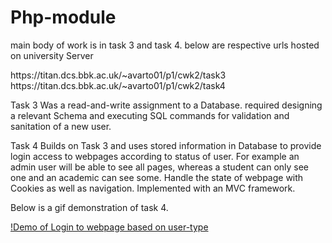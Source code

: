 # Php-module

main body of work is in task 3 and task 4. below are respective urls hosted on university Server

<p>https://titan.dcs.bbk.ac.uk/~avarto01/p1/cwk2/task3 <br>
https://titan.dcs.bbk.ac.uk/~avarto01/p1/cwk2/task4 </p>

Task 3 Was a read-and-write assignment to a Database. required designing a relevant Schema and executing SQL commands for validation and sanitation of a new user.

Task 4 Builds on Task 3 and uses stored information in Database to provide login access to webpages according to status of user. For example an admin user will be able to see all pages, whereas a student can only see one and an academic can see some.
Handle the state of webpage with Cookies as well as navigation. Implemented with an MVC framework. 


Below is a gif demonstration of task 4.

[!Demo of Login to webpage based on user-type](https://github.com/AlexeiVartoumian/Php-module/blob/main/Php%20Login%20to%20Webpage.gif)

